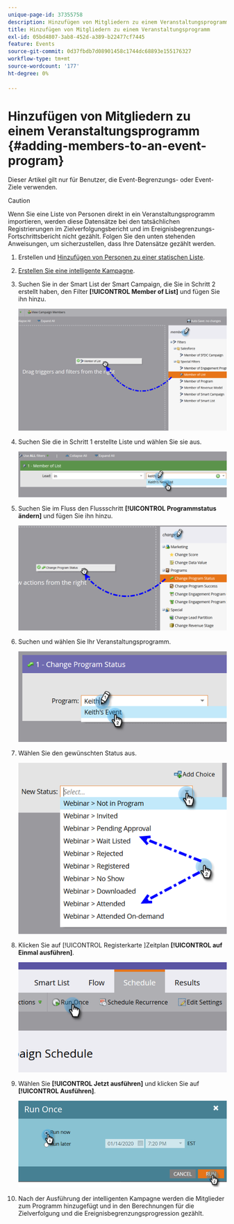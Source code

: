 ```yaml
---
unique-page-id: 37355758
description: Hinzufügen von Mitgliedern zu einem Veranstaltungsprogramm - Marketo-Dokumente - Produktdokumentation
title: Hinzufügen von Mitgliedern zu einem Veranstaltungsprogramm
exl-id: 05bd4807-3ab8-452d-a389-b22477cf7445
feature: Events
source-git-commit: 0d37fbdb7d08901458c1744dc68893e155176327
workflow-type: tm+mt
source-wordcount: '177'
ht-degree: 0%

---
```


# Hinzufügen von Mitgliedern zu einem Veranstaltungsprogramm {#adding-members-to-an-event-program}

Dieser Artikel gilt nur für Benutzer, die Event-Begrenzungs- oder Event-Ziele verwenden.

>[!CAUTION]
>
>Wenn Sie eine Liste von Personen direkt in ein Veranstaltungsprogramm importieren, werden diese Datensätze bei den tatsächlichen Registrierungen im Zielverfolgungsbericht und im Ereignisbegrenzungs-Fortschrittsbericht nicht gezählt. Folgen Sie den unten stehenden Anweisungen, um sicherzustellen, dass Ihre Datensätze gezählt werden.

1. Erstellen und [Hinzufügen von Personen zu einer statischen Liste](/help/marketo/product-docs/core-marketo-concepts/smart-lists-and-static-lists/static-lists/create-a-static-list.md).

1. [Erstellen Sie eine intelligente Kampagne](/help/marketo/product-docs/core-marketo-concepts/smart-campaigns/creating-a-smart-campaign/create-a-new-smart-campaign.md).

1. Suchen Sie in der Smart List der Smart Campaign, die Sie in Schritt 2 erstellt haben, den Filter **[!UICONTROL Member of List]** und fügen Sie ihn hinzu.

   ![](assets/three.png)

1. Suchen Sie die in Schritt 1 erstellte Liste und wählen Sie sie aus.

   ![](assets/four.png)

1. Suchen Sie im Fluss den Flussschritt **[!UICONTROL Programmstatus ändern]** und fügen Sie ihn hinzu.

   ![](assets/five.png)

1. Suchen und wählen Sie Ihr Veranstaltungsprogramm.

   ![](assets/six.png)

1. Wählen Sie den gewünschten Status aus.

   ![](assets/seven.png)

1. Klicken Sie auf [!UICONTROL  Registerkarte ]Zeitplan **[!UICONTROL auf Einmal ausführen]**.

   ![](assets/eight.png)

1. Wählen Sie **[!UICONTROL Jetzt ausführen]** und klicken Sie auf **[!UICONTROL Ausführen]**.

   ![](assets/nine.png)

1. Nach der Ausführung der intelligenten Kampagne werden die Mitglieder zum Programm hinzugefügt und in den Berechnungen für die Zielverfolgung und die Ereignisbegrenzungsprogression gezählt.
